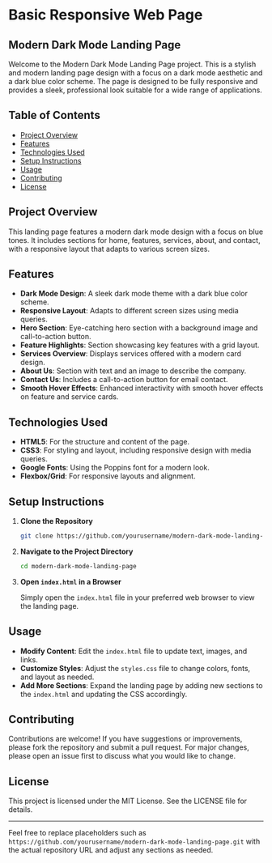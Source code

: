 # Basic Responsive Web Page

## Modern Dark Mode Landing Page

Welcome to the Modern Dark Mode Landing Page project. This is a stylish and modern landing page design with a focus on a dark mode aesthetic and a dark blue color scheme. The page is designed to be fully responsive and provides a sleek, professional look suitable for a wide range of applications.

## Table of Contents

- [Project Overview](#project-overview)
- [Features](#features)
- [Technologies Used](#technologies-used)
- [Setup Instructions](#setup-instructions)
- [Usage](#usage)
- [Contributing](#contributing)
- [License](#license)

## Project Overview

This landing page features a modern dark mode design with a focus on blue tones. It includes sections for home, features, services, about, and contact, with a responsive layout that adapts to various screen sizes.

## Features

- **Dark Mode Design**: A sleek dark mode theme with a dark blue color scheme.
- **Responsive Layout**: Adapts to different screen sizes using media queries.
- **Hero Section**: Eye-catching hero section with a background image and call-to-action button.
- **Feature Highlights**: Section showcasing key features with a grid layout.
- **Services Overview**: Displays services offered with a modern card design.
- **About Us**: Section with text and an image to describe the company.
- **Contact Us**: Includes a call-to-action button for email contact.
- **Smooth Hover Effects**: Enhanced interactivity with smooth hover effects on feature and service cards.

## Technologies Used

- **HTML5**: For the structure and content of the page.
- **CSS3**: For styling and layout, including responsive design with media queries.
- **Google Fonts**: Using the Poppins font for a modern look.
- **Flexbox/Grid**: For responsive layouts and alignment.

## Setup Instructions

1. **Clone the Repository**

    ```bash
    git clone https://github.com/yourusername/modern-dark-mode-landing-page.git
    ```
    
2. **Navigate to the Project Directory**
    
    ```bash
    cd modern-dark-mode-landing-page
    ```
    
3. **Open `index.html` in a Browser**
    
    Simply open the `index.html` file in your preferred web browser to view the landing page.
    

## Usage

- **Modify Content**: Edit the `index.html` file to update text, images, and links.
- **Customize Styles**: Adjust the `styles.css` file to change colors, fonts, and layout as needed.
- **Add More Sections**: Expand the landing page by adding new sections to the `index.html` and updating the CSS accordingly.

## Contributing

Contributions are welcome! If you have suggestions or improvements, please fork the repository and submit a pull request. For major changes, please open an issue first to discuss what you would like to change.

## License

This project is licensed under the MIT License. See the LICENSE file for details.

---

Feel free to replace placeholders such as `https://github.com/yourusername/modern-dark-mode-landing-page.git` with the actual repository URL and adjust any sections as needed.
